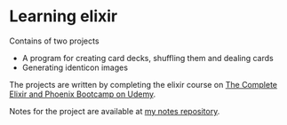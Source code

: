# Learning elixir

Contains of two projects 
- A program for creating card decks, shuffling them and dealing cards
- Generating identicon images

The projects are written by completing the elixir course on [The Complete Elixir and Phoenix Bootcamp on Udemy](https://www.udemy.com/the-complete-elixir-and-phoenix-bootcamp-and-tutorial/?xref=E0Aed11STH4LPUQvCz0GJFABTmM=).

Notes for the project are available at [my notes repository](https://github.com/daviskregers/notes/tree/master/elixir).